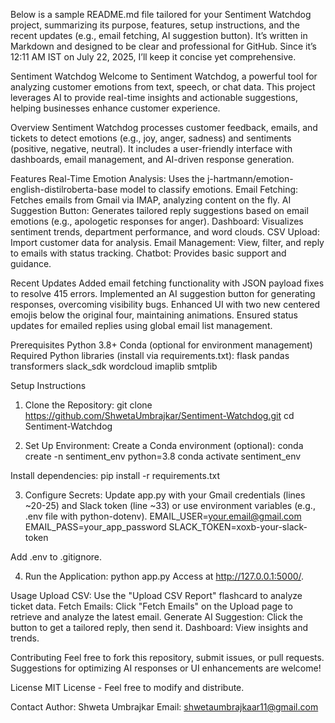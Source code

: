 Below is a sample README.md file tailored for your Sentiment Watchdog project, summarizing its purpose, features, setup instructions, and the recent updates (e.g., email fetching, AI suggestion button). It’s written in Markdown and designed to be clear and professional for GitHub. Since it’s 12:11 AM IST on July 22, 2025, I’ll keep it concise yet comprehensive.

Sentiment Watchdog
Welcome to Sentiment Watchdog, a powerful tool for analyzing customer emotions from text, speech, or chat data. This project leverages AI to provide real-time insights and actionable suggestions, helping businesses enhance customer experience.

Overview
Sentiment Watchdog processes customer feedback, emails, and tickets to detect emotions (e.g., joy, anger, sadness) and sentiments (positive, negative, neutral). It includes a user-friendly interface with dashboards, email management, and AI-driven response generation.

Features
Real-Time Emotion Analysis: Uses the j-hartmann/emotion-english-distilroberta-base model to classify emotions.
Email Fetching: Fetches emails from Gmail via IMAP, analyzing content on the fly.
AI Suggestion Button: Generates tailored reply suggestions based on email emotions (e.g., apologetic responses for anger).
Dashboard: Visualizes sentiment trends, department performance, and word clouds.
CSV Upload: Import customer data for analysis.
Email Management: View, filter, and reply to emails with status tracking.
Chatbot: Provides basic support and guidance.

Recent Updates
Added email fetching functionality with JSON payload fixes to resolve 415 errors.
Implemented an AI suggestion button for generating responses, overcoming visibility bugs.
Enhanced UI with two new centered emojis below the original four, maintaining animations.
Ensured status updates for emailed replies using global email list management.

Prerequisites
Python 3.8+
Conda (optional for environment management)
Required Python libraries (install via requirements.txt):
flask
pandas
transformers
slack_sdk
wordcloud
imaplib
smtplib

Setup Instructions
1) Clone the Repository:
  git clone https://github.com/ShwetaUmbrajkar/Sentiment-Watchdog.git
  cd Sentiment-Watchdog

2) Set Up Environment:
Create a Conda environment (optional):
  conda create -n sentiment_env python=3.8
  conda activate sentiment_env

Install dependencies:
  pip install -r requirements.txt

3) Configure Secrets:
Update app.py with your Gmail credentials (lines ~20-25) and Slack token (line ~33) or use environment variables (e.g., .env file with python-dotenv).
  EMAIL_USER=your.email@gmail.com
  EMAIL_PASS=your_app_password
  SLACK_TOKEN=xoxb-your-slack-token

Add .env to .gitignore.

4) Run the Application:
  python app.py
Access at http://127.0.0.1:5000/.

Usage
Upload CSV: Use the "Upload CSV Report" flashcard to analyze ticket data.
Fetch Emails: Click "Fetch Emails" on the Upload page to retrieve and analyze the latest email.
Generate AI Suggestion: Click the button to get a tailored reply, then send it.
Dashboard: View insights and trends.

Contributing
Feel free to fork this repository, submit issues, or pull requests. Suggestions for optimizing AI responses or UI enhancements are welcome!

License
MIT License - Feel free to modify and distribute.

Contact
Author: Shweta Umbrajkar
Email: shwetaumbrajkaar11@gmail.com
